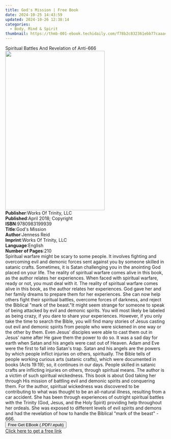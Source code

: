 ```yaml
---
title: God's Mission | Free Book
date: 2024-10-25 14:43:59
updated: 2024-10-26 12:38:14
categories:
  - Body, Mind & Spirit
thumbnail: https://thmb-001-ebook.techidaily.com/f78b2c832361ebb77caaa49734e004f1fb22920008118b598183755569b74a3c.jpg
---
```

<main id="book-container">
  <div class="flex flex-col">
    <div class="book-brief flex-1 py-6 px-4 sm:p-6 md:py-10 md:px-8">
      <!-- brief-->
      <div class="book-brief-main">
        Spiritual Battles And Revelation of Anti-666
      </div>
    </div>
    <div
      class="book-meta-info flex-1 grid gap-4 col-start-1 col-end-3 row-start-1 sm:mb-6 sm:grid-cols-4 lg:gap-6 lg:col-start-2 lg:row-end-6 lg:row-span-6 lg:mb-0"
    >
      <div
        class="book-meta-info-left place-content-center mt-4 p-4 text-sm leading-6 col-start-2 col-span-2 dark:text-slate-400"
      >
        <img
          class="w-full h-500 object-cover rounded-lg sm:h-255 sm:col-span-2 lg:col-span-full"
          src="https://img-001-ebook.techidaily.com/88582355befb1ed099700c6184377677a756b6f635bfc2bd745ef67469e5a150.jpg"
          alt=""
          width="312"
          height="500"
        />
      </div>
      <div
        class="book-meta-info-right mt-2 col-start-1 row-start-2 col-span-3 self-center"
      >
        <!-- meta data  -->
        <div class="flex flex-col px-4 md:px-8">
          <div class="flex-1">
            <strong>Publisher</strong>:<span class="px-2"
              >Works Of Trinity, LLC</span
            >
          </div>
          <div class="flex-1">
            <strong>Published</strong>:<span class="px-2"
              >April 2018; Copyright</span
            >
          </div>
          <div class="flex-1">
            <strong>ISBN</strong>:<span class="px-2">9780983199939</span>
          </div>
          <div class="flex-1">
            <strong>Title</strong>:<span class="px-2">God&#39;s Mission</span>
          </div>
          <div class="flex-1">
            <strong>Author</strong>:<span class="px-2">Jenness Reid</span>
          </div>
          <div class="flex-1">
            <strong>Imprint</strong>:<span class="px-2"
              >Works Of Trinity, LLC</span
            >
          </div>
          <div class="flex-1">
            <strong>Language</strong>:<span class="px-2">English</span>
          </div>
          <div class="flex-1">
            <strong>Number of Pages</strong>:<span class="px-2">210</span>
          </div>
        </div>
      </div>
    </div>
    <div class="book-description flex-1 py-6 px-4 sm:p-6 md:py-10 md:px-8">
      <div class="book-description-main">
        <div accordion-content="" id="description">
          Spiritual warfare might be scary to some people. It involves fighting
          and overcoming evil and demonic forces sent against you by someone
          skilled in satanic crafts. Sometimes, it is Satan challenging you in
          the anointing God placed on your life. The reality of spiritual
          warfare comes alive in this book, as the author relates her
          experiences. When faced with spiritual warfare, ready or not, you must
          deal with it. The reality of spiritual warfare comes alive in this
          book, as the author relates her experiences. God gave her and her
          family dreams to prepare them for her experiences. She can now help
          others fight their spiritual battles, overcome forces of darkness, and
          reject the Biblical "mark of the beast."It might seem strange for
          someone to speak of being attacked by evil and demonic spirits. You
          will most likely be labeled as being crazy, if you dare to share your
          experiences. However, if you only take the time to search the Bible,
          you will find many stories of Jesus casting out evil and demonic
          spirits from people who were sickened in one way or the other by them.
          Even Jesus' disciples were able to cast them out in Jesus' name after
          He gave them the power to do so. It was a sad day for earth when Satan
          and his angels were cast out of Heaven. Adam and Eve were the first to
          fall into Satan's trap. Satan and his angels are the powers by which
          people inflict injuries on others, spiritually. The Bible tells of
          people working curious arts (satanic crafts), which were documented in
          books (Acts 19:19); so, it continues in our days. People skilled in
          satanic crafts are inflicting injuries on others, through spiritual
          means. The author is a victim of such spiritual wickedness. This book
          is about God taking her through His mission of battling evil and
          demonic spirits and conquering them. For the author, spiritual
          wickedness was discovered to be contributing to what was thought to be
          an all-natural illness, resulting from a car accident. She has been
          through experiences of outright spiritual battles with the Trinity
          (God, Jesus, and the Holy Spirit) providing help throughout her
          ordeals. She was exposed to different levels of evil spirits and
          demons and had the revelation of how to handle the Biblical "mark of
          the beast" - 666.
        </div>
        <div class="accordion-fader"></div>
      </div>
    </div>
    <div class="book-excerpts flex-1 py-6 px-4 sm:p-6 md:py-10 md:px-8"></div>
    <div
      class="book-about-author flex-1 py-6 px-4 sm:p-6 md:py-10 md:px-8"
    ></div>
    <div class="book-free-get flex-1 py-6 px-4 sm:p-6 md:py-10 md:px-8">
      <button
        id="btn-free-get"
        class="bg-blue-500 hover:bg-blue-700 text-white font-bold py-2 px-4 rounded"
      >
        Free Get EBook (.PDF/.epub)
      </button>
      <div id="countdown-display" class="px-2 text-lg mt-2"></div>
      <a
        id="free-link"
        class="hidden bg-blue-500 hover:bg-blue-700 text-white font-bold py-2 px-4 rounded"
        href="https://www.ebooks.com/en-us/book/209874044/god-s-mission/jenness-reid/"
        target="_blank"
        >Click here to get a free link</a
      >
    </div>
    <script>
      let countdownTime = 0;
      let countdownInterval = null;
      document
        .getElementById('btn-free-get')
        .addEventListener('click', startCountdown);
      function startCountdown() {
        countdownTime = new Date().getTime() + 60000 * 3;
        countdownInterval = setInterval(updateCountdown, 1000);
        document.getElementById('btn-free-get').disabled = true;
        document
          .getElementById('btn-free-get')
          .classList.add('bg-gray-500', 'cursor-not-allowed');
      }
      function updateCountdown() {
        let currentTime = new Date().getTime();
        let timeLeft = countdownTime - currentTime;
        let secondsLeft = Math.floor(timeLeft / 1000);
        document.getElementById('countdown-display').innerHTML =
          `Remaining time: ${secondsLeft} seconds.`;
        if (secondsLeft <= 0) {
          clearInterval(countdownInterval);
          document.getElementById('btn-free-get').classList.add('hidden');
          document.getElementById('free-link').classList.remove('hidden');
          document.getElementById('countdown-display').innerHTML = '';
        }
      }
    </script>
  </div>
</main>
